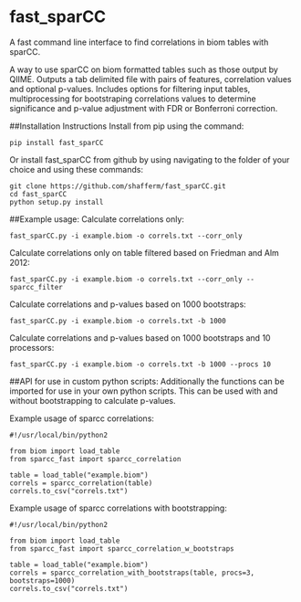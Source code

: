 # fast_sparCC
A fast command line interface to find correlations in biom tables with sparCC.

A way to use sparCC on biom formatted tables such as those output by QIIME. Outputs a tab delimited file with pairs of features, correlation values and optional p-values.
Includes options for filtering input tables, multiprocessing for bootstraping correlations values to determine significance and p-value adjustment with FDR or Bonferroni correction.

##Installation Instructions
Install from pip using the command:
```
pip install fast_sparCC
```

Or install fast_sparCC from github by using navigating to the folder of your choice and using these commands:
```
git clone https://github.com/shafferm/fast_sparCC.git
cd fast_sparCC
python setup.py install
```

##Example usage:
Calculate correlations only:
```
fast_sparCC.py -i example.biom -o correls.txt --corr_only
```

Calculate correlations only on table filtered based on Friedman and Alm 2012:
```
fast_sparCC.py -i example.biom -o correls.txt --corr_only --sparcc_filter
```

Calculate correlations and p-values based on 1000 bootstraps:
```
fast_sparCC.py -i example.biom -o correls.txt -b 1000
```

Calculate correlations and p-values based on 1000 bootstraps and 10 processors:
```
fast_sparCC.py -i example.biom -o correls.txt -b 1000 --procs 10
```

##API for use in custom python scripts:
Additionally the functions can be imported for use in your own python scripts. This can be used with and without
bootstrapping to calculate p-values.

Example usage of sparcc correlations:
```
#!/usr/local/bin/python2

from biom import load_table
from sparcc_fast import sparcc_correlation

table = load_table("example.biom")
correls = sparcc_correlation(table)
correls.to_csv("correls.txt")
```

Example usage of sparcc correlations with bootstrapping:
```
#!/usr/local/bin/python2

from biom import load_table
from sparcc_fast import sparcc_correlation_w_bootstraps

table = load_table("example.biom")
correls = sparcc_correlation_with_bootstraps(table, procs=3, bootstraps=1000)
correls.to_csv("correls.txt")
```
